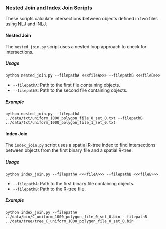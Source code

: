 ### Nested Join and Index Join Scripts

These scripts calculate intersections between objects defined in two files using NLJ and INLJ.

#### Nested Join

The `nested_join.py` script uses a nested loop approach to check for intersections.

##### Usage

```
python nested_join.py --filepathA <<<fileA>>> --filepathB <<<fileB>>>
```

- `--filepathA`: Path to the first file containing objects.
- `--filepathB`: Path to the second file containing objects.

##### Example

```
python nested_join.py --filepathA ../data/txt/uniform_1000_polygon_file_0_set_0.txt --filepathB ../data/txt/uniform_1000_polygon_file_1_set_0.txt
```

#### Index Join

The `index_join.py` script uses a spatial R-tree index to find intersections between objects from the first binary file and a spatial R-tree.

##### Usage

```
python index_join.py --filepathA <<<fileA>>> --filepathB <<<fileB>>>
```

- `--filepathA`: Path to the first binary file containing objects.
- `--filepathB`: Path to the R-tree file.

##### Example

```
python index_join.py --filepathA ../data/bin/C_uniform_1000_polygon_file_0_set_0.bin --filepathB ../data/tree/tree_C_uniform_1000_polygon_file_0_set_0.bin
```


